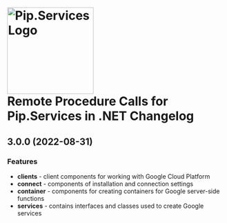 # <img src="https://uploads-ssl.webflow.com/5ea5d3315186cf5ec60c3ee4/5edf1c94ce4c859f2b188094_logo.svg" alt="Pip.Services Logo" width="200"> <br/> Remote Procedure Calls for Pip.Services in .NET Changelog

## <a name="3.0.0"></a> 3.0.0 (2022-08-31)

### Features
- **clients** - client components for working with Google Cloud Platform
- **connect** - components of installation and connection settings
- **container** - components for creating containers for Google server-side functions
- **services** - contains interfaces and classes used to create Google services

